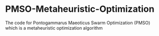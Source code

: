 # PMSO-Metaheuristic-Optimization
The code for Pontogammarus Maeoticus Swarm Optimization (PMSO) which is a metaheuristic optimization algorithm
